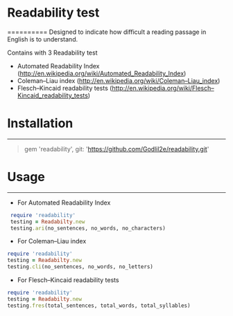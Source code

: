 # Readability test
==========
Designed to indicate how difficult a reading passage in English is to understand.

Contains with 3 Readability test
* Automated Readability Index (http://en.wikipedia.org/wiki/Automated_Readability_Index)
* Coleman–Liau index (http://en.wikipedia.org/wiki/Coleman–Liau_index)
* Flesch–Kincaid readability tests (http://en.wikipedia.org/wiki/Flesch–Kincaid_readability_tests)

# Installation
------------
 > gem 'readability', git: 'https://github.com/Godlil2e/readability.git'

# Usage 
------------
* For Automated Readability Index
```ruby
 require 'readability'
 testing = Readabilty.new
 testing.ari(no_sentences, no_words, no_characters)   			
 ```
 
* For Coleman–Liau index 
 ```ruby
 require 'readability'
 testing = Readabilty.new
 testing.cli(no_sentences, no_words, no_letters)			
 ```
 
* For Flesch–Kincaid readability tests
 ```ruby
 require 'readability'
 testing = Readabilty.new
 testing.fres(total_sentences, total_words, total_syllables)	
 ```
